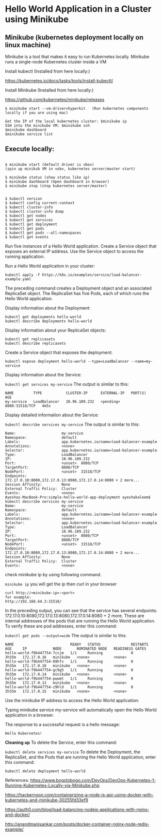 # Hello World Application in a Cluster using Minikube

Minikube (kubernetes deployment locally on linux machine)
---------------------------------------------------------
Minikube is a tool that makes it easy to run Kubernetes locally. Minikube runs a single-node Kubernetes cluster inside a VM


Install kubectl
(Installed from here locally:)

https://kubernetes.io/docs/tasks/tools/install-kubectl/

Install Minikube
(Installed from here locally:)

https://github.com/kubernetes/minikube/releases


```
$ minikube start --vm-driver=hyperkit   (Run kubernetes components locally if you are using mac)

Get the IP of the local kubernetes cluster: $minikube ip
SSH into the minikube VM: $minikube ssh
$minikube dashboard
$minikube service list
```

Execute locally:
-----------------
```

$ minikube start (default driver is vbox)
(spin up minikub VM in vobx, kubernetes server/master start)

$ minikube status (show status like ip)
$ minikube dashboard (Open dashboard in browser)
$ minikube stop (stop kubernetes server/master)


$ kubectl version
$ kubectl config current-context
$ kubectl cluster-info
$ kubectl cluster-info dump
$ kubectl get nodes
$ kubectl get services
$ kubectl get deployment
$ kubectl get pods
$ kubectl get pods --all-namespaces
$ kubectl get events

```

Run five instances of a Hello World application.
Create a Service object that exposes an external IP address.
Use the Service object to access the running application.

Run a Hello World application in your cluster:

`
kubectl apply -f https://k8s.io/examples/service/load-balancer-example.yaml
`

The preceding command creates a Deployment object and an associated ReplicaSet object. The ReplicaSet has five Pods, each of which runs the Hello World application.

Display information about the Deployment:

```
kubectl get deployments hello-world
kubectl describe deployments hello-world
```

Display information about your ReplicaSet objects:

```
kubectl get replicasets
kubectl describe replicasets
```

Create a Service object that exposes the deployment:

```
kubectl expose deployment hello-world --type=LoadBalancer --name=my-service
```
Display information about the Service:

`
kubectl get services my-service
`
The output is similar to this:

```
NAME         TYPE           CLUSTER-IP      EXTERNAL-IP   PORT(S)          AGE
my-service   LoadBalancer   10.96.109.232   <pending>     8080:31518/TCP   4m5s
```

Display detailed information about the Service:

`
kubectl describe services my-service
`
The output is similar to this:

```
Name:                     my-service
Namespace:                default
Labels:                   app.kubernetes.io/name=load-balancer-example
Annotations:              <none>
Selector:                 app.kubernetes.io/name=load-balancer-example
Type:                     LoadBalancer
IP:                       10.96.109.232
Port:                     <unset>  8080/TCP
TargetPort:               8080/TCP
NodePort:                 <unset>  31518/TCP
Endpoints:                172.17.0.10:8080,172.17.0.13:8080,172.17.0.14:8080 + 2 more...
Session Affinity:         None
External Traffic Policy:  Cluster
Events:                   <none>
Ayeshas-MacBook-Pro:simple-hello-world-app-deployment ayeshakaleem$ kubectl describe services my-service
Name:                     my-service
Namespace:                default
Labels:                   app.kubernetes.io/name=load-balancer-example
Annotations:              <none>
Selector:                 app.kubernetes.io/name=load-balancer-example
Type:                     LoadBalancer
IP:                       10.96.109.232
Port:                     <unset>  8080/TCP
TargetPort:               8080/TCP
NodePort:                 <unset>  31518/TCP
Endpoints:                172.17.0.10:8080,172.17.0.13:8080,172.17.0.14:8080 + 2 more...
Session Affinity:         None
External Traffic Policy:  Cluster
Events:                   <none>
```
 
check minikube ip by using following command.

`
minikube ip
`
you will get the ip then curl in your browser

```
curl http://<minikube-ip>:<port>
for example:
http://192.168.64.3:31518/

```

In the preceding output, you can see that the service has several endpoints: 172.17.0.10:8080,172.17.0.13:8080,172.17.0.14:8080 + 2 more. These are internal addresses of the pods that are running the Hello World application. To verify these are pod addresses, enter this command:

`
kubectl get pods --output=wide
`
The output is similar to this:

```
NAME                          READY   STATUS              RESTARTS   AGE     IP            NODE       NOMINATED NODE   READINESS GATES
hello-world-f9b447754-7ccjm   1/1     Running             0          3h35m   172.17.0.16   minikube   <none>           <none>
hello-world-f9b447754-89hfv   1/1     Running             0          3h35m   172.17.0.10   minikube   <none>           <none>
hello-world-f9b447754-gc9g5   1/1     Running             0          3h35m   172.17.0.14   minikube   <none>           <none>
hello-world-f9b447754-pwwmt   1/1     Running             0          3h35m   172.17.0.13   minikube   <none>           <none>
hello-world-f9b447754-z9hld   1/1     Running             0          3h35m   172.17.0.15   minikube   <none>           <none>
```
Use the minikube IP address to access the Hello World application:

Typing minikube service my-service will automatically open the Hello World application in a browser.

The response to a successful request is a hello message:

`
Hello Kubernetes!
`

**Cleaning up**
To delete the Service, enter this command:

`
kubectl delete services my-service
`
To delete the Deployment, the ReplicaSet, and the Pods that are running the Hello World application, enter this command:

`
kubectl delete deployment hello-world
`


References:
https://www.bogotobogo.com/DevOps/DevOps-Kubernetes-1-Running-Kubernetes-Locally-via-Minikube.php

https://hackernoon.com/containerizing-a-node-js-api-using-docker-with-kubernetes-and-minikube-30255fd33ef9

https://auth0.com/blog/load-balancing-nodejs-applications-with-nginx-and-docker/

http://anandmanisankar.com/posts/docker-container-nginx-node-redis-example/
